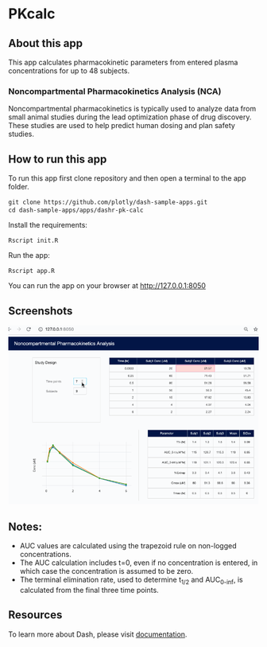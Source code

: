 # PKcalc

## About this app

This app calculates pharmacokinetic parameters from entered plasma
concentrations for up to 48 subjects.

### Noncompartmental Pharmacokinetics Analysis (NCA)

Noncompartmental pharmacokinetics is typically used to analyze data from
small animal studies during the lead optimization phase of drug discovery.
These studies are used to help predict human dosing and plan safety studies.

## How to run this app

To run this app first clone repository and then open a terminal to the app folder.

```
git clone https://github.com/plotly/dash-sample-apps.git
cd dash-sample-apps/apps/dashr-pk-calc
```

Install the requirements:

```
Rscript init.R
```

Run the app:

```
Rscript app.R
```
You can run the app on your browser at http://127.0.0.1:8050

## Screenshots

![demo.gif](demo.gif)

## Notes:
* AUC values are calculated using the trapezoid rule on non-logged
concentrations.
* The AUC calculation includes t=0, even if no concentration is entered, in which
case the concentration is assumed to be zero.
* The terminal elimination rate, used to determine t<sub>1/2</sub> and
AUC<sub>0-inf</sub>, is calculated from the final three time points.    

## Resources

To learn more about Dash, please visit [documentation](https://dashr-docs.herokuapp.com/).

